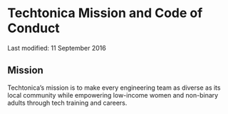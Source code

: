 # Techtonica Mission and Code of Conduct

Last modified: 11 September 2016

## Mission

Techtonica’s mission is to make every engineering team as diverse as its local community while empowering low-income women and non-binary adults through tech training and careers.

